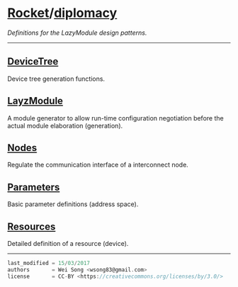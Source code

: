 
[Rocket](Readme.md)/[diplomacy](https://github.com/ucb-bar/rocket-chip/tree/master/src/main/scala/diplomacy)
========================
*Definitions for the LazyModule design patterns.*

**********************

[DeviceTree](diplomacy/DeviceTree.md)
-------------
Device tree generation functions.

[LayzModule](diplomacy/LazyModule.md)
-------------
A module generator to allow run-time configuration negotiation before the actual module elaboration (generation).

[Nodes](diplomacy/Nodes.md)
--------------
Regulate the communication interface of a interconnect node.

[Parameters](diplomacy/Parameters.md)
---------------
Basic parameter definitions (address space).

[Resources](diplomacy/Resources.md)
--------------
Detailed definition of a resource (device).





**********************

```scala
last_modified = 15/03/2017
authors       = Wei Song <wsong83@gmail.com>
license       = CC-BY <https://creativecommons.org/licenses/by/3.0/>
```
